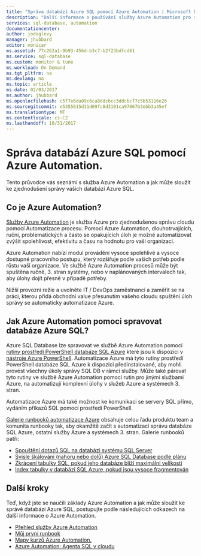 ```yaml
---
title: "Správa databází Azure SQL pomocí Azure Automation | Microsoft Docs"
description: "Další informace o používání služby Azure Automation pro správu databáze Azure SQL ve velkém měřítku."
services: sql-database, automation
documentationcenter: 
author: jodoglevy
manager: jhubbard
editor: monicar
ms.assetid: 77c262a1-9b93-456d-b3c7-b2f23bdfcd61
ms.service: sql-database
ms.custom: monitor & tune
ms.workload: On Demand
ms.tgt_pltfrm: na
ms.devlang: na
ms.topic: article
ms.date: 02/03/2017
ms.author: jhubbard
ms.openlocfilehash: c5f7e6da09c6ca8ddc6cc3ddcbcf7c5b53116e26
ms.sourcegitcommit: e5355615d11d69fc8d3101ca97067b3ebb3a45ef
ms.translationtype: MT
ms.contentlocale: cs-CZ
ms.lasthandoff: 10/31/2017
---
```

# <a name="managing-azure-sql-databases-using-azure-automation"></a>Správa databází Azure SQL pomocí Azure Automation.
Tento průvodce vás seznámí s služba Azure Automation a jak může sloužit ke zjednodušení správy vašich databází Azure SQL.

## <a name="what-is-azure-automation"></a>Co je Azure Automation?
[Služby Azure Automation](https://azure.microsoft.com/services/automation/) je služba Azure pro zjednodušenou správu cloudu pomocí Automatizace procesu. Pomocí Azure Automation, dlouhotrvajících, ruční, problematických a často se opakujících úloh je možné automatizovat zvýšit spolehlivost, efektivitu a času na hodnotu pro vaši organizaci.

Azure Automation nabízí modul provádění vysoce spolehlivé a vysoce dostupné pracovního postupu, který rozšiřuje podle vašich potřeb podle růstu vaší organizace. Ve službě Azure Automation procesů může být spuštěna ručně, 3. stran systémy, nebo v naplánovaných intervalech tak, aby úlohy dojít přesně v případě potřeby.

Nižší provozní režie a uvolněte IT / DevOps zaměstnanci a zaměřit se na práci, kterou přidá obchodní value přesunutím vašeho cloudu spuštění úloh správy se automaticky automatizace Azure.

## <a name="how-can-azure-automation-help-manage-azure-sql-databases"></a>Jak Azure Automation pomoci spravovat databáze Azure SQL?
Azure SQL Database lze spravovat ve službě Azure Automation pomocí [rutiny prostředí PowerShell databáze SQL Azure](https://docs.microsoft.com/powershell/servicemanagement/azure.sqldatabase/v1.6.1/azure.sqldatabase/) které jsou k dispozici v [nástroje Azure PowerShell](/powershell/azure/overview). Automatizace Azure má tyto rutiny prostředí PowerShell databáze SQL Azure k dispozici předinstalované, aby mohli provést všechny úkoly správy SQL DB v rámci služby. Může také párovat tyto rutiny ve službě Azure Automation pomocí rutin pro jinými službami Azure, na automatizují komplexní úlohy v služeb Azure a systémech 3. stran.

Automatizace Azure má také možnost ke komunikaci se servery SQL přímo, vydáním příkazů SQL pomocí prostředí PowerShell.

[Galerie runbooků automatizace Azure](https://azure.microsoft.com/blog/2014/10/07/introducing-the-azure-automation-runbook-gallery/) obsahuje celou řadu produktu team a komunita runbooky tak, aby okamžitě začít s automatizací správu databáze SQL Azure, ostatní služby Azure a systémech 3. stran. Galerie runbooků patří:

* [Spouštění dotazů SQL na databázi systému SQL Server](https://gallery.technet.microsoft.com/scriptcenter/How-to-use-a-SQL-Command-be77f9d2)
* [Svisle škálování (nahoru nebo dolů) Azure SQL Database podle plánu](https://gallery.technet.microsoft.com/scriptcenter/Azure-SQL-Database-e957354f)
* [Zkrácení tabulky SQL, pokud jeho databáze blíží maximální velikosti](https://gallery.technet.microsoft.com/scriptcenter/Azure-Automation-Your-SQL-30f8736b)
* [Index tabulky v databázi SQL Azure, pokud jsou vysoce fragmentován](https://gallery.technet.microsoft.com/scriptcenter/Indexes-tables-in-an-Azure-73a2a8ea)

## <a name="next-steps"></a>Další kroky
Teď, když jste se naučili základy Azure Automation a jak může sloužit ke správě databází Azure SQL, postupujte podle následujících odkazech na další informace o Azure Automation.

* [Přehled služby Azure Automation](../automation/automation-intro.md)
* [Můj první runbook](../automation/automation-first-runbook-graphical.md)
* [Mapy kurzů Azure Automation.](https://azure.microsoft.com/documentation/learning-paths/automation/)
* [Azure Automation: Agenta SQL v cloudu](https://azure.microsoft.com/blog/2014/06/26/azure-automation-your-sql-agent-in-the-cloud/) 

